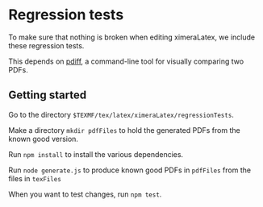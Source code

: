 # Regression tests

To make sure that nothing is broken when editing ximeraLatex, we
include these regression tests.

This depends on [pdiff](https://github.com/kisonecat/pdiff), a
command-line tool for visually comparing two PDFs.

## Getting started

Go to the directory `$TEXMF/tex/latex/ximeraLatex/regressionTests`.

Make a directory `mkdir pdfFiles` to hold the generated PDFs from the
known good version.

Run `npm install` to install the various dependencies.

Run `node generate.js` to produce known good PDFs in `pdfFiles` from the files in `texFiles`

When you want to test changes, run `npm test`.
